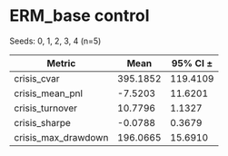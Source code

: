 # ERM_base control

Seeds: 0, 1, 2, 3, 4 (n=5)

| Metric | Mean | 95% CI ± |
|--------|------|----------|
| crisis_cvar | 395.1852 | 119.4109 |
| crisis_mean_pnl | -7.5203 | 11.6201 |
| crisis_turnover | 10.7796 | 1.1327 |
| crisis_sharpe | -0.0788 | 0.3679 |
| crisis_max_drawdown | 196.0665 | 15.6910 |
